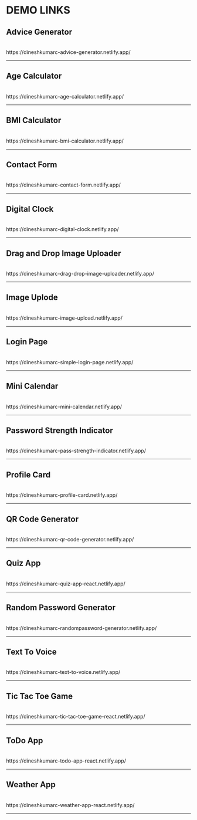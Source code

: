 <h1>DEMO LINKS</h1>

<h2>Advice Generator</h2><br>
https://dineshkumarc-advice-generator.netlify.app/
<hr>

<h2>Age Calculator</h2><br>
  https://dineshkumarc-age-calculator.netlify.app/ 
<hr>

<h2>BMI Calculator</h2><br>
https://dineshkumarc-bmi-calculator.netlify.app/
<hr>

<h2>Contact Form</h2><br>
  https://dineshkumarc-contact-form.netlify.app/ 
<hr>

<h2>Digital Clock</h2><br>
  https://dineshkumarc-digital-clock.netlify.app/
<hr>

<h2>Drag and Drop Image Uploader</h2><br>
  https://dineshkumarc-drag-drop-image-uploader.netlify.app/
<hr>

<h2>Image Uplode</h2><br>
  https://dineshkumarc-image-upload.netlify.app/
<hr>

<h2>Login Page</h2><br>
  https://dineshkumarc-simple-login-page.netlify.app/ 
<hr>

<h2>Mini Calendar</h2><br>
  https://dineshkumarc-mini-calendar.netlify.app/
<hr>

<h2>Password Strength Indicator</h2><br>
  https://dineshkumarc-pass-strength-indicator.netlify.app/
<hr>

<h2>Profile Card</h2><br>
  https://dineshkumarc-profile-card.netlify.app/
<hr>

<h2>QR Code Generator</h2><br>
  https://dineshkumarc-qr-code-generator.netlify.app/
<hr>

<h2>Quiz App</h2><br>
  https://dineshkumarc-quiz-app-react.netlify.app/
<hr>

<h2>Random Password Generator</h2><br>
  https://dineshkumarc-randompassword-generator.netlify.app/
<hr>

<h2>Text To Voice</h2><br>
  https://dineshkumarc-text-to-voice.netlify.app/
<hr>

<h2>Tic Tac Toe Game</h2><br>
  https://dineshkumarc-tic-tac-toe-game-react.netlify.app/
<hr>

<h2>ToDo App</h2><br>
  https://dineshkumarc-todo-app-react.netlify.app/
<hr>

<h2>Weather App</h2><br>
  https://dineshkumarc-weather-app-react.netlify.app/
<hr>



